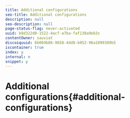 ```yaml
---
title: Additional configurations
seo-title: Additional configurations
description: null
seo-description: null
page-status-flag: never-activated
uuid: b8d322d0-1522-4acf-a7ba-faf138a9eb3c
contentOwner: sauviat
discoiquuid: 6b004b86-9658-4dd8-b052-96a1099389b5
iscontainer: true
index: y
internal: n
snippet: y
---
```


# Additional configurations{#additional-configurations}


